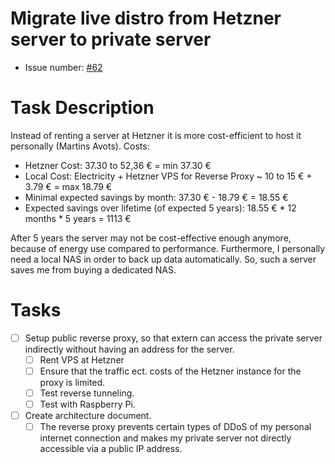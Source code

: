 # Migrate live distro from Hetzner server to private server
* Issue number: [\#62](https://codeberg.org/splitcells-net/net.splitcells.network.community/issues/62)
# Task Description
Instead of renting a server at Hetzner it is more cost-efficient to host it personally (Martins Avots).
Costs:
* Hetzner Cost: 37.30 to 52,36 € = min 37.30 €
* Local Cost: Electricity + Hetzner VPS for Reverse Proxy ~ 10 to 15 € + 3.79 € = max 18.79 €
* Minimal expected savings by month: 37.30 € - 18.79 € = 18.55 €
* Expected savings over lifetime (of expected 5 years): 18.55 € * 12 months * 5 years = 1113 €

After 5 years the server may not be cost-effective enough anymore, because of energy use compared to performance.
Furthermore, I personally need a local NAS in order to back up data automatically.
So, such a server saves me from buying a dedicated NAS.
# Tasks
* [ ] Setup public reverse proxy, so that extern can access the private server indirectly without having an address for the server.
    * [ ] Rent VPS at Hetzner
    * [ ] Ensure that the traffic ect. costs of the Hetzner instance for the proxy is limited.
    * [ ] Test reverse tunneling.
    * [ ] Test with Raspberry Pi.
* [ ] Create architecture document.
    * [ ] The reverse proxy prevents certain types of DDoS of my personal internet connection and
      makes my private server not directly accessible via a public IP address.